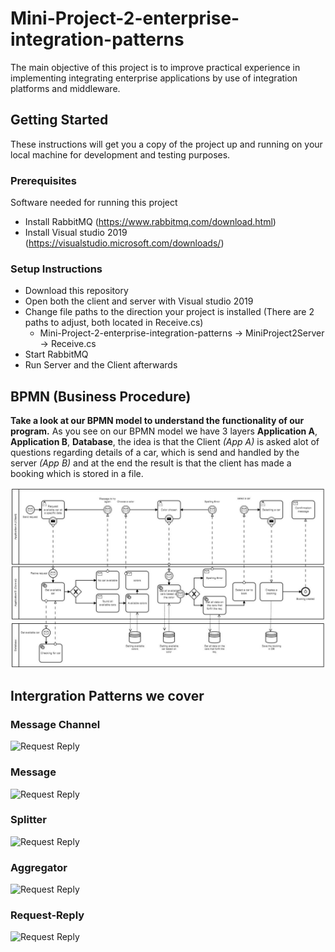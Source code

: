 # Mini-Project-2-enterprise-integration-patterns

The main objective of this project is to improve practical experience in implementing integrating enterprise applications by use of integration platforms and middleware.

## Getting Started

These instructions will get you a copy of the project up and running on your local machine for development and testing purposes.

### Prerequisites
Software needed for running this project

- Install RabbitMQ (https://www.rabbitmq.com/download.html)
- Install Visual studio 2019 (https://visualstudio.microsoft.com/downloads/)

### Setup Instructions
- Download this repository
- Open both the client and server with Visual studio 2019
- Change file paths to the direction your project is installed (There are 2 paths to adjust, both located in Receive.cs)
	- Mini-Project-2-enterprise-integration-patterns -> MiniProject2Server -> Receive.cs
- Start RabbitMQ
- Run Server and the Client afterwards
	
## BPMN (Business Procedure)
**Take a look at our BPMN model to understand the functionality of our program.**
As you see on our BPMN model we have 3 layers **Application A**, **Application B**, **Database**, the idea is that the Client _(App A)_ is asked alot of questions regarding details of a car, which is send and handled by the server _(App B)_ and at the end the result is that the client has made a booking which is stored in a file.

![BPMN model](BPMN/BPMNModel.JPG)	
	
## Intergration Patterns we cover

### Message Channel
![Request Reply](https://www.enterpriseintegrationpatterns.com/img/MessageChannelSolution.gif)
### Message
![Request Reply](https://www.enterpriseintegrationpatterns.com/img/MessageSolution.gif)
### Splitter
![Request Reply](https://www.enterpriseintegrationpatterns.com/img/Sequencer.gif)
### Aggregator
![Request Reply](https://www.enterpriseintegrationpatterns.com/img/Aggregator.gif)
### Request-Reply
![Request Reply](https://www.enterpriseintegrationpatterns.com/img/RequestReply.gif)
